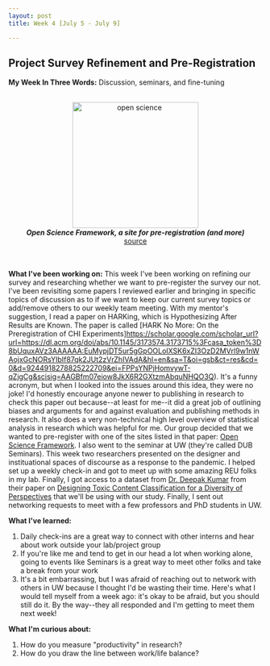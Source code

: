 ```yaml
---
layout: post
title: Week 4 [July 5 - July 9]

---
```


## Project Survey Refinement and Pre-Registration

**My Week In Three Words:** Discussion, seminars, and fine-tuning
<br><br>
<center><img src="https://yjqian02.github.io/alicezhang-dreu/images/open-science.jpg" alt="open science" width="250"/></center>

<!-- centering image desciption -->
<div style="text-align:center">    
  <b><i> Open Science Framework, a site for pre-registration (and more)</i></b>
</div>

<!-- centering image link -->
<div style="text-align:center">    
  <a href="https://iconnect.atsu.edu/open-science-framework-research-data-management-tool">source</a>
</div>

<br><br>
**What I've been working on:** This week I've been working on refining our survey and researching whether we want to pre-register the survey our not. I've been revisiting some papers I reviewed earlier and bringing in specific topics of discussion as to if we want to keep our current survey topics or add/remove others to our weekly team meeting. With my mentor's suggestion, I read a paper on HARKing, which is Hypothesizing After Results are Known. The paper is called [HARK No More: On the Preregistration of CHI Experiments]https://scholar.google.com/scholar_url?url=https://dl.acm.org/doi/abs/10.1145/3173574.3173715%3Fcasa_token%3D8bUquxAVz3AAAAAA:EuMypjDT5ur5gGpOOLoIXSK6xZI3OzD2MVrl9w1nWAojxGcNORsYIbIf87qk2JUt2zVrZhIVAdA&hl=en&sa=T&oi=gsb&ct=res&cd=0&d=9244918278825222709&ei=FPPsYNPjHomvywT-qZjgCg&scisig=AAGBfm07eiow8JkX6R2GXtzmAbquNHQO3Q). It's a funny acronym, but when I looked into the issues around this idea, they were no joke! I'd honestly encourage anyone newer to publishing in research to check this paper out because--at least for me--it did a great job of outlining biases and arguments for and against evaluation and publishing methods in research. It also does a very non-technical high level overview of statistical analysis in research which was helpful for me. Our group decided that we wanted to pre-register with one of the sites listed in that paper: [Open Science Framework](https://iconnect.atsu.edu/open-science-framework-research-data-management-tool). I also went to the seminar at UW (they're called DUB Seminars). This week two researchers presented on the designer and instituational spaces of discourse as a response to the pandemic. I helped set up a weekly check-in and got to meet up with some amazing REU folks in my lab. Finally, I got access to a dataset from [Dr. Deepak Kumar](https://kumarde.com/) from their paper on [Designing Toxic Content Classification for a Diversity of Perspectives](https://scholar.google.com/scholar_url?url=https://arxiv.org/abs/2106.04511&hl=en&sa=T&oi=gsb&ct=res&cd=0&d=15474642984557559046&ei=x_TsYLrSAZHsyQS_8o7oAw&scisig=AAGBfm2A9419fz8G8SukbMZv709mup9Bsw) that we'll be using with our study. Finally, I sent out networking requests to meet with a few professors and PhD students in UW. 


**What I've learned:**
1. Daily check-ins are a great way to connect with other interns and hear about work outside your lab/project group
2. If you're like me and tend to get in our head a lot when working alone, going to events like Seminars is a great way to meet other folks and take a break from your work
3. It's a bit embarrassing, but I was afraid of reaching out to network with others in UW because I thought I'd be wasting their time. Here's what I would tell myself from a week ago: it's okay to be afraid, but you should still do it. By the way--they all responded and I'm getting to meet them next week!

**What I'm curious about:**
1. How do you measure "productivity" in research? 
2. How do you draw the line between work/life balance? 
